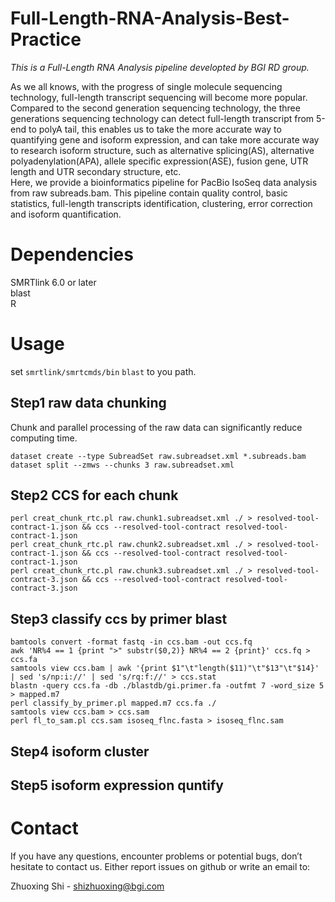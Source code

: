 # Full-Length-RNA-Analysis-Best-Practice
*This is a Full-Length RNA Analysis pipeline developted by BGI RD group.*

As we all knows, with the progress of single molecule sequencing technology, full-length transcript sequencing will become more popular. Compared to the second generation sequencing technology, the three generations sequencing technology can detect full-length transcript from 5-end to polyA tail, this enables us to take the more accurate way to quantifying gene and isoform expression, and can take more accurate way to research isoform structure, such as alternative splicing(AS), alternative polyadenylation(APA), allele specific expression(ASE), fusion gene, UTR length and UTR secondary structure, etc.   
Here, we provide a bioinformatics pipeline for PacBio IsoSeq data analysis from raw subreads.bam. This pipeline contain quality control, basic statistics, full-length transcripts identification, clustering, error correction and isoform quantification.   

# Dependencies   
SMRTlink 6.0 or later  
blast   
R

# Usage
set `smrtlink/smrtcmds/bin` `blast` to you path.

## Step1 raw data chunking
Chunk and parallel processing of the raw data can significantly reduce computing time.
```
dataset create --type SubreadSet raw.subreadset.xml *.subreads.bam
dataset split --zmws --chunks 3 raw.subreadset.xml
```
## Step2 CCS for each chunk
```
perl creat_chunk_rtc.pl raw.chunk1.subreadset.xml ./ > resolved-tool-contract-1.json && ccs --resolved-tool-contract resolved-tool-contract-1.json   
perl creat_chunk_rtc.pl raw.chunk2.subreadset.xml ./ > resolved-tool-contract-1.json && ccs --resolved-tool-contract resolved-tool-contract-1.json  
perl creat_chunk_rtc.pl raw.chunk3.subreadset.xml ./ > resolved-tool-contract-3.json && ccs --resolved-tool-contract resolved-tool-contract-3.json  
```
## Step3 classify ccs by primer blast
```
bamtools convert -format fastq -in ccs.bam -out ccs.fq 
awk 'NR%4 == 1 {print ">" substr($0,2)} NR%4 == 2 {print}' ccs.fq > ccs.fa 
samtools view ccs.bam | awk '{print $1"\t"length($11)"\t"$13"\t"$14}' | sed 's/np:i://' | sed 's/rq:f://' > ccs.stat 
blastn -query ccs.fa -db ./blastdb/gi.primer.fa -outfmt 7 -word_size 5 > mapped.m7 
perl classify_by_primer.pl mapped.m7 ccs.fa ./ 
samtools view ccs.bam > ccs.sam 
perl fl_to_sam.pl ccs.sam isoseq_flnc.fasta > isoseq_flnc.sam 
```
## Step4 isoform cluster

## Step5 isoform expression quntify


# Contact
If you have any questions, encounter problems or potential bugs, don’t hesitate to contact us. Either report issues on github or write an email to:

Zhuoxing Shi - shizhuoxing@bgi.com
